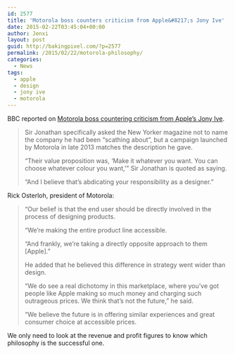 ```yaml
---
id: 2577
title: 'Motorola boss counters criticism from Apple&#8217;s Jony Ive'
date: 2015-02-22T03:45:04+00:00
author: Jenxi
layout: post
guid: http://bakingpixel.com/?p=2577
permalink: /2015/02/22/motorola-philosophy/
categories:
  - News
tags:
  - apple
  - design
  - jony ive
  - motorola
---
```

BBC reported on [Motorola boss countering criticism from Apple&#8217;s Jony Ive](http://www.bbc.com/news/technology-31511552).

> Sir Jonathan specifically asked the New Yorker magazine not to name the company he had been &#8220;scathing about&#8221;, but a campaign launched by Motorola in late 2013 matches the description he gave.
> 
> &#8220;Their value proposition was, &#8216;Make it whatever you want. You can choose whatever colour you want,'&#8221; Sir Jonathan is quoted as saying.
> 
> &#8220;And I believe that&#8217;s abdicating your responsibility as a designer.&#8221; 

Rick Osterloh, president of Motorola:

> &#8220;Our belief is that the end user should be directly involved in the process of designing products.
> 
> &#8220;We&#8217;re making the entire product line accessible.
> 
> &#8220;And frankly, we&#8217;re taking a directly opposite approach to them [Apple].&#8221;
> 
> He added that he believed this difference in strategy went wider than design.
> 
> &#8220;We do see a real dichotomy in this marketplace, where you&#8217;ve got people like Apple making so much money and charging such outrageous prices. We think that&#8217;s not the future,&#8221; he said.
> 
> &#8220;We believe the future is in offering similar experiences and great consumer choice at accessible prices. 

We only need to look at the revenue and profit figures to know which philosophy is the successful one.
